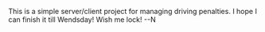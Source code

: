 This is a simple server/client project for managing driving penalties.
I hope I can finish it till Wendsday!
Wish me lock!
--N
